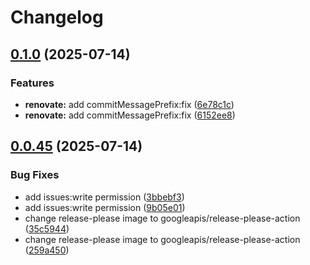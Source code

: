 # Changelog

## [0.1.0](https://github.com/nkzk/cooltainer/compare/v0.0.45...v0.1.0) (2025-07-14)


### Features
* **renovate:** add commitMessagePrefix:fix ([6e78c1c](https://github.com/nkzk/cooltainer/commit/6e78c1c0ea1b34bd47f68ddd0432ceb657049542))
* **renovate:** add commitMessagePrefix:fix ([6152ee8](https://github.com/nkzk/cooltainer/commit/6152ee8de6a5f06d9f251fd8020dfb2c94f18279))

## [0.0.45](https://github.com/nkzk/cooltainer/compare/v0.0.44...v0.0.45) (2025-07-14)


### Bug Fixes

* add issues:write permission ([3bbebf3](https://github.com/nkzk/cooltainer/commit/3bbebf3f981390bcb6e1528d5a462dd2aa317446))
* add issues:write permission ([9b05e01](https://github.com/nkzk/cooltainer/commit/9b05e01abf9de98aea158bbc9bda9594ac3ece70))
* change release-please image to googleapis/release-please-action ([35c5944](https://github.com/nkzk/cooltainer/commit/35c5944c9a62e884bb7b629cfd26fd0fba4744bf))
* change release-please image to googleapis/release-please-action ([259a450](https://github.com/nkzk/cooltainer/commit/259a450c3ee87839582da61856dcfa6c81900e3f))
